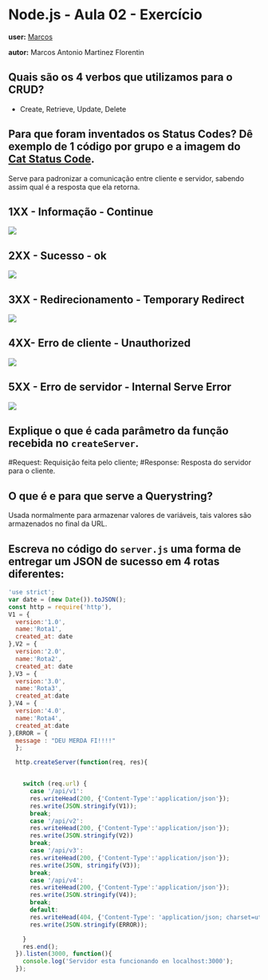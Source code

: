 # Node.js - Aula 02 - Exercício
**user:** [Marcos](https://github.com/marks88martinez)

**autor:** Marcos Antonio Martinez Florentin

## Quais são os 4 verbos que utilizamos para o CRUD?

- Create, Retrieve, Update, Delete

## Para que foram inventados os Status Codes? Dê exemplo de 1 código por grupo e a imagem do [Cat Status Code](https://http.cat/).

Serve para padronizar a comunicação entre cliente e servidor, sabendo assim qual é a resposta que ela retorna.



## 1XX - Informação - Continue
![](https://http.cat/100)

## 2XX - Sucesso - ok
![](https://http.cat/200)

## 3XX - Redirecionamento - Temporary Redirect
![](https://http.cat/307)

## 4XX- Erro de cliente - Unauthorized
![](https://http.cat/401)

## 5XX - Erro de servidor - Internal Serve Error
![](https://http.cat/500)


## Explique o que é cada parâmetro da função recebida no `createServer`.

#Request:
Requisição feita pelo cliente;
#Response:
Resposta do servidor para o cliente.


## O que é e para que serve a Querystring?

Usada normalmente para armazenar valores de variáveis, tais valores são armazenados no final da URL.
## Escreva no código do `server.js` uma forma de entregar um JSON de sucesso em 4 rotas diferentes:

```js
'use strict';
var date = (new Date()).toJSON();
const http = require('http'),
V1 = {
  version:'1.0',
  name:'Rota1',
  created_at: date
},V2 = {
  version:'2.0',
  name:'Rota2',
  created_at: date
},V3 = {
  version:'3.0',
  name:'Rota3',
  created_at:date
},V4 = {
  version:'4.0',
  name:'Rota4',
  created_at:date
},ERROR = {
  message : "DEU MERDA FI!!!!"
  };

  http.createServer(function(req, res){


    switch (req.url) {
      case '/api/v1':
      res.writeHead(200, {'Content-Type':'application/json'});
      res.write(JSON.stringify(V1));
      break;
      case '/api/v2':
      res.writeHead(200, {'Content-Type':'application/json'});
      res.write(JSON.stringify(V2))
      break;
      case '/api/v3':
      res.writeHead(200, {'Content-Type':'application/json'});
      res.write(JSON, stringify(V3));
      break;
      case '/api/v4':
      res.writeHead(200, {'Content-Type':'application/json'});
      res.write(JSON.stringify(V4));
      break;
      default:
      res.writeHead(404, {'Content-Type': 'application/json; charset=utf-8'});
      res.write(JSON.stringify(ERROR));

    }
    res.end();
  }).listen(3000, function(){
    console.log('Servidor esta funcionando en localhost:3000');
  });


```
